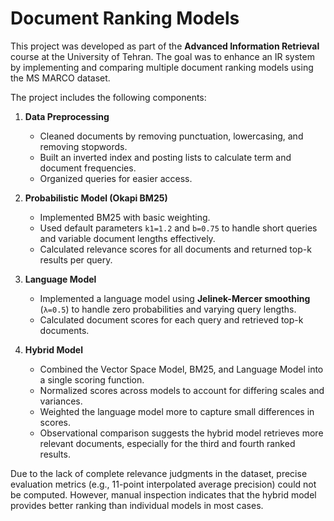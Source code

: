 # Document Ranking Models

This project was developed as part of the **Advanced Information Retrieval** course at the University of Tehran. The goal was to enhance an IR system by implementing and comparing multiple document ranking models using the MS MARCO dataset.

The project includes the following components:

1. **Data Preprocessing**  
   - Cleaned documents by removing punctuation, lowercasing, and removing stopwords.  
   - Built an inverted index and posting lists to calculate term and document frequencies.  
   - Organized queries for easier access.

2. **Probabilistic Model (Okapi BM25)**  
   - Implemented BM25 with basic weighting.  
   - Used default parameters `k1=1.2` and `b=0.75` to handle short queries and variable document lengths effectively.  
   - Calculated relevance scores for all documents and returned top-k results per query.

3. **Language Model**  
   - Implemented a language model using **Jelinek-Mercer smoothing** (`λ=0.5`) to handle zero probabilities and varying query lengths.  
   - Calculated document scores for each query and retrieved top-k documents.

4. **Hybrid Model**  
   - Combined the Vector Space Model, BM25, and Language Model into a single scoring function.  
   - Normalized scores across models to account for differing scales and variances.  
   - Weighted the language model more to capture small differences in scores.  
   - Observational comparison suggests the hybrid model retrieves more relevant documents, especially for the third and fourth ranked results.

Due to the lack of complete relevance judgments in the dataset, precise evaluation metrics (e.g., 11-point interpolated average precision) could not be computed. However, manual inspection indicates that the hybrid model provides better ranking than individual models in most cases.

